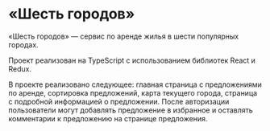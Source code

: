 # «Шесть городов»

«Шесть городов» — сервис по аренде жилья в шести популярных городах.

Проект реализован на TypeScript с использованием библиотек React и Redux.

В проекте реализовано следующее: главная страница с предложениями по аренде, сортировка предложений, карта текущего города, страница с подробной информацией о предложении. После авторизации пользователи могут добавлять предложение в избранное и оставлять комментарии к предложению на странице предложения.
